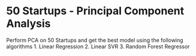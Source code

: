 # 50 Startups - Principal Component Analysis
 Perform PCA on 50 Startups and get the best model using the following algorithms 1. Linear Regression 2. Linear SVR 3. Random Forest Regressor

